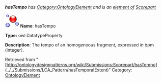 ___hasTempo__ has [Category:OntologyElement](../../Category/OntologyElement "Category:OntologyElement") and is an [element of](../../Property/ElementOf "Property:ElementOf") [Scorepart](../../Submissions/Scorepart "Submissions:Scorepart")_


  




[![DatatypeProperty](../../images/thumb/a/a5/DatatypeProperty.gif/45px-DatatypeProperty.gif)](../../Image/DatatypeProperty.gif "DatatypeProperty")
__Name__: hasTempo 


__Type:__ owl:DatatypeProperty 


__Description__: The tempo of an homogeneous fragment, expressed in bpm (integer). 





Retrieved from "[http://ontologydesignpatterns.org/wiki/Submissions:Scorepart/hasTempo](../../Submissions/LCA_Pattern/hasTemporalExtent)"
 [Category](http://ontologydesignpatterns.org/wiki/Special:Categories "Special:Categories"): [OntologyElement](../../Category/OntologyElement "Category:OntologyElement")